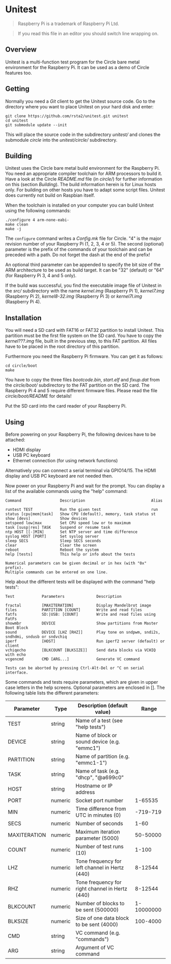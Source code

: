 Unitest
=======

> Raspberry Pi is a trademark of Raspberry Pi Ltd.

> If you read this file in an editor you should switch line wrapping on.

Overview
--------

Unitest is a multi-function test program for the Circle bare metal environment for the Raspberry Pi. It can be used as a demo of Circle features too.

Getting
-------

Normally you need a *Git* client to get the Unitest source code. Go to the directory where you want to place Unitest on your hard disk and enter:

	git clone https://github.com/rsta2/unitest.git unitest
	cd unitest
	git submodule update --init

This will place the source code in the subdirectory *unitest/* and clones the submodule *circle* into the *unitest/circle/* subdirectory.

Building
--------

Unitest uses the Circle bare metal build environment for the Raspberry Pi. You need an appropriate compiler toolchain for ARM processors to build it. Have a look at the Circle *README.md* file (in *circle/*) for further information on this (section *Building*). The build information herein is for Linux hosts only. For building on other hosts you have to adapt some script files. Unitest does currently not build on Raspbian itself.

When the toolchain is installed on your computer you can build Unitest using the following commands:

	./configure 4 arm-none-eabi-
	make clean
	make -j

The `configure` command writes a *Config.mk* file for Circle. "4" is the major revision number of your Raspberry Pi (1, 2, 3, 4 or 5). The second (optional) parameter is the prefix of the commands of your toolchain and can be preceded with a path. Do not forget the dash at the end of the prefix!

An optional third parameter can be appended to specify the bit size of the ARM architecture to be used as build target. It can be "32" (default) or "64" (for Raspberry Pi 3, 4 and 5 only).

If the build was successful, you find the executable image file of Unitest in the *src/* subdirectory with the name *kernel.img* (Raspberry Pi 1), *kernel7.img* (Raspberry Pi 2), *kernel8-32.img* (Raspberry Pi 3) or *kernel7l.img* (Raspberry Pi 4).

Installation
------------

You will need a SD card with FAT16 or FAT32 partition to install Unitest. This partition must be the first file system on the SD card. You have to copy the *kernel???.img* file, built in the previous step, to this FAT partition. All files have to be placed in the root directory of this partition.

Furthermore you need the Raspberry Pi firmware. You can get it as follows:

	cd circle/boot
	make

You have to copy the three files *bootcode.bin*, *start.elf* and *fixup.dat* from the *circle/boot/* subdirectory to the FAT partition on the SD card. The Raspberry Pi 4 and 5 require different firmware files. Please read the file *circle/boot/README* for details!

Put the SD card into the card reader of your Raspberry Pi.

Using
-----

Before powering on your Raspberry Pi, the following devices have to be attached:

* HDMI display
* USB PC keyboard
* Ethernet connection (for using network functions)

Alternatively you can connect a serial terminal via GPIO14/15. The HDMI display and USB PC keyboard are not needed then.

Now power on your Raspberry Pi and wait for the prompt. You can display a list of the available commands using the "help" command:

	Command                 Description                             Alias

	runtest TEST            Run the given test                      run
	status [cpu|mem|task]   Show CPU (default), memory, task status st
	show [devs]             Show devices
	setspeed low|max        Set CPU speed low or to maximum
	task [susp|res] TASK    Suspend or resume task
	ntp HOST [[-]MIN]       Set NTP server and time difference
	syslog HOST [PORT]      Set syslog server
	sleep SECS              Sleep SECS seconds
	clear                   Clear the screen
	reboot                  Reboot the system
	help [tests]            This help or info about the tests

	Numerical parameters can be given decimal or in hex (with "0x" prefix).
	Multiple commands can be entered on one line.

Help about the different tests will be displayed with the command "help tests":

	Test            Parameters              Description

	fractal         [MAXITERATION]          Display Mandelbrot image
	files           PARTITION [COUNT]       Write and read files
	fatfs           SD:|USB: [COUNT]        Write and read files using FatFs
	showmbr         DEVICE                  Show partitions from Master Boot Block
	sound           DEVICE [LHZ [RHZ]]      Play tone on sndpwm, sndi2s, sndhdmi, sndusb or sndvchiq
	iperf           [HOST]                  Run iperf2 server (default) or client
	vchiqecho       [BLKCOUNT [BLKSIZE]]    Send data blocks via VCHIQ with echo
	vcgencmd        CMD [ARG...]            Generate VC command

	Tests can be aborted by pressing Ctrl-Alt-Del or ^C on serial interface.

Some commands and tests require parameters, which are given in upper case letters in the help screens. Optional parameters are enclosed in []. The following table lists the different parameters:

| Parameter    | Type    | Description (default value)                           | Range      |
| ------------ | ------- | ----------------------------------------------------- | ---------- |
| TEST         | string  | Name of a test (see "help tests")                     |            |
| DEVICE       | string  | Name of block or sound device (e.g. "emmc1")          |            |
| PARTITION    | string  | Name of partition (e.g. "emmc1-1")                    |            |
| TASK         | string  | Name of task (e.g. "dhcp", "@a699c0"                  |            |
| HOST         | string  | Hostname or IP address                                |            |
| PORT         | numeric | Socket port number                                    | 1-65535    |
| MIN          | numeric | Time difference from UTC in minutes (0)               | -719-719   |
| SECS         | numeric | Number of seconds                                     | 1-60       |
| MAXITERATION | numeric | Maximum iteration parameter (5000)                    | 50-50000   |
| COUNT        | numeric | Number of test runs (10)                              | 1-100      |
| LHZ          | numeric | Tone frequency for left channel in Hertz (440)        | 8-12544    |
| RHZ          | numeric | Tone frequency for right channel in Hertz (440)       | 8-12544    |
| BLKCOUNT     | numeric | Number of blocks to be sent (500000)                  | 1-10000000 |
| BLKSIZE      | numeric | Size of one data block to be sent (4000)              | 100-4000   |
| CMD          | string  | VC command (e.g. "commands")                          |            |
| ARG          | string  | Argument of VC command                                |            |
